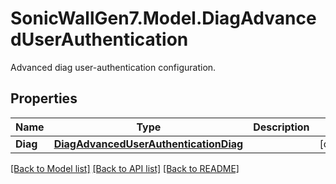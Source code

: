# SonicWallGen7.Model.DiagAdvancedUserAuthentication
Advanced diag user-authentication configuration.

## Properties

Name | Type | Description | Notes
------------ | ------------- | ------------- | -------------
**Diag** | [**DiagAdvancedUserAuthenticationDiag**](DiagAdvancedUserAuthenticationDiag.md) |  | [optional] 

[[Back to Model list]](../README.md#documentation-for-models) [[Back to API list]](../README.md#documentation-for-api-endpoints) [[Back to README]](../README.md)

